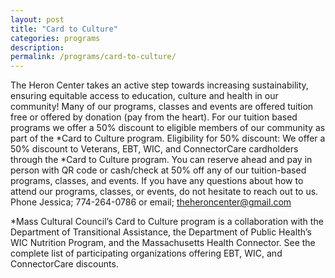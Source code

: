 ```yaml
---
layout: post
title: "Card to Culture"
categories: programs
description:
permalink: /programs/card-to-culture/
---
```



The Heron Center takes an active step towards increasing sustainability, ensuring equitable access to education, culture and health in our community!
Many of our programs, classes and events are offered tuition free or offered by donation (pay from the heart).
For our tuition based programs we offer a 50% discount to eligible members of our community as part of the *Card to Culture program.
Eligibility for 50% discount:
We offer a 50% discount to Veterans, EBT, WIC, and ConnectorCare cardholders through the *Card to Culture program.
You can reserve ahead and pay in person with QR code or cash/check at 50% off any of our tuition-based programs, classes, and events. If you have any questions about how to attend our programs, classes, or events, do not hesitate to reach out to us.
Phone Jessica; 774-264-0786 or email; theheroncenter@gmail.com


*Mass Cultural Council’s Card to Culture program is a collaboration with the Department of Transitional Assistance, the Department of Public Health’s WIC Nutrition Program, and the Massachusetts Health Connector.
See the complete list of participating organizations offering EBT, WIC, and ConnectorCare discounts.
